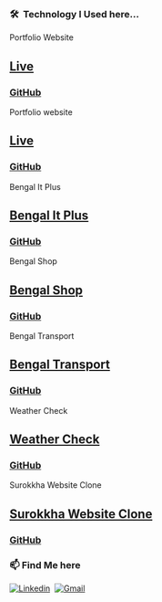 ### 🛠 &nbsp;Technology I Used here...

Portfolio Website
## [Live](https://sunjid-dev.web.app/) 
### [GitHub](https://github.com/sunjid-git/sunjid-hasan)

Portfolio website
## [Live](https://sunjid-hasan.web.app/) 
### [GitHub](https://github.com/sunjid-git/sunjid-portfolio-website)

Bengal It Plus
## [Bengal It Plus](https://bengal-it-plus.web.app/)
### [GitHub](https://github.com/sunjid-git/bengal-it-plus)

Bengal Shop
## [Bengal Shop](https://bengalshop-buy.web.app/home)
### [GitHub](https://github.com/sunjid-git/bengal-shop-client)

Bengal Transport
## [Bengal Transport](https://keen-lewin-28a3ed.netlify.app/)
### [GitHub](https://github.com/sunjid-git/bengal-transport)

Weather Check
## [Weather Check](https://sunjid-git.github.io/weatherCheck/)
### [GitHub](https://github.com/sunjid-git/weatherCheck)

Surokkha Website Clone
## [Surokkha Website Clone](https://0zr7cfqfmwk1zfncafdgig-on.drv.tw/Websites/www.surokkha-website.com/html/home.html)
### [GitHub](https://github.com/sunjid-git/covid-19-vaccine-website)








### 📫 Find Me here
[![Linkedin](https://img.shields.io/badge/-LinkedIn-05122A?style=flat&logo=Linkedin&logoColor=blue)](https://www.linkedin.com/in/sunjid-in/)&nbsp;
[![Gmail](https://img.shields.io/badge/-Gmail-05122A?style=flat&logo=Gmail&logoColor=red)](mailto:sunjid.info@gmail.com)&nbsp;
